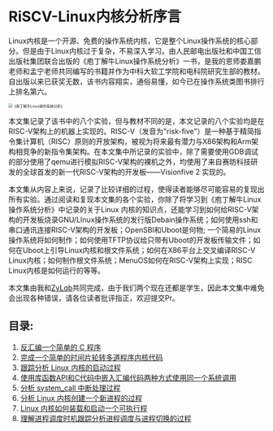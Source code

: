 # RiSCV-Linux内核分析序言

Linux内核是一个开源、免费的操作系统内核，它是整个Linux操作系统的核心部分。但是由于Linux内核过于复杂，不易深入学习。由人民邮电出版社和中国工信出版社集团联合出版的《庖丁解牛Linux操作系统分析》一书，是我的恩师娄嘉鹏老师和孟宁老师共同编写的书籍并作为中科大软工学院和电科院研究生部的教材。自出版以来已获奖无数，该书内容翔实，通俗易懂，如今已在操作系统类图书排行上排名第六。

<img src="https://ellog.oss-cn-beijing.aliyuncs.com/ossimgs/mmexport1699537571114-removebg-preview.png" alt="《庖丁解牛Linux操作系统分析》" style="zoom: 50%;" />

本文集记录了该书中的八个实验，但与教材不同的是，本文记录的八个实验均是在RISC-V架构上的机器上实现的。RISC-V（发音为"risk-five"）是一种基于精简指令集计算机（RISC）原则的开放架构，被视为将来最有潜力与X86架构和Arm架构相竞争的新指令集架构。在本文集中所记录的实验中，除了需要使用GDB调试的部分使用了qemu进行模拟RISC-V架构的裸机之外，均使用了来自赛昉科技研发的全球首发的新一代RISC-V架构的开发板——Visionfive 2 实现的。

本文集从内容上来说，记录了比较详细的过程，使得读者能够尽可能容易的复现出所有实验。通过阅读和复现本文集的各个实验，你除了将学习到《庖丁解牛Linux操作系统分析》中记录的关于Linux 内核的知识点，还能学习到如何给RISC-V架构的开发板烧录GNU/LInux操作系统的发行版Debain操作系统；如何使用ssh和串口通讯连接RISC-V架构的开发板；OpenSBI和Uboot是何物; 一个简易的Linux操作系统将如何制作；如何使用TFTP协议给只带有Uboot的开发板传输文件；如何在Uboot上引导Linux内核和根文件系统；如何在X86平台上交叉编译RISC-V Linux内核；如何制作根文件系统；MenuOS如何在RISC-V架构上实现；RISC Linux内核是如何运行的等等。

本文集由我和[ZyLqb](https://github.com/ZyLqb)共同完成，由于我们两个现在还都是学生，因此本文集中难免会出现各种错误，请各位读者批评指正，欢迎提交Pr。

## 目录:

1. [反汇编一个简单的 C 程序](https://github.com/Elonisme/RiSCV-Linux/blob/master/Lab1%E5%8F%8D%E6%B1%87%E7%BC%96%E4%B8%80%E4%B8%AA%E7%AE%80%E5%8D%95%E7%9A%84%20C%20%E7%A8%8B%E5%BA%8F.md)
2. [完成一个简单的时间片轮转多道程序内核代码](https://github.com/Elonisme/RiSCV-Linux/blob/master/Lab2%E5%AE%8C%E6%88%90%E4%B8%80%E4%B8%AA%E7%AE%80%E5%8D%95%E7%9A%84%E6%97%B6%E9%97%B4%E7%89%87%E8%BD%AE%E8%BD%AC%E5%A4%9A%E9%81%93%E7%A8%8B%E5%BA%8F%E5%86%85%E6%A0%B8%E4%BB%A3%E7%A0%81.md)
3. [跟踪分析 Linux 内核的启动过程](https://github.com/Elonisme/RiSCV-Linux/blob/master/Lab3%E8%B7%9F%E8%B8%AA%E5%88%86%E6%9E%90%20Linux%20%E5%86%85%E6%A0%B8%E7%9A%84%E5%90%AF%E5%8A%A8%E8%BF%87%E7%A8%8B.md)
4. [使用库函数API和C代码中嵌入汇编代码两种方式使用同一个系统调用](https://github.com/Elonisme/RiSCV-Linux/blob/master/Lab4%E4%BD%BF%E7%94%A8%E5%BA%93%E5%87%BD%E6%95%B0%20API%20%E5%92%8C%20C%20%E4%BB%A3%E7%A0%81%E4%B8%AD%E5%B5%8C%E5%85%A5%E6%B1%87%E7%BC%96%E4%BB%A3%E7%A0%81%E4%B8%A4%E7%A7%8D%E6%96%B9%E5%BC%8F%E4%BD%BF%E7%94%A8%E5%90%8C%E4%B8%80%E4%B8%AA%E7%B3%BB%E7%BB%9F%E8%B0%83%E7%94%A8.md)
5. [分析 system_call 中断处理过程](https://github.com/Elonisme/RiSCV-Linux/blob/master/Lab5%E5%88%86%E6%9E%90%20system_call%20%E4%B8%AD%E6%96%AD%E5%A4%84%E7%90%86%E8%BF%87%E7%A8%8B.md)
6. [分析 Linux 内核创建一个新进程的过程](https://github.com/Elonisme/RiSCV-Linux/blob/master/Lab6%E5%88%86%E6%9E%90%20Linux%20%E5%86%85%E6%A0%B8%E5%88%9B%E5%BB%BA%E4%B8%80%E4%B8%AA%E6%96%B0%E8%BF%9B%E7%A8%8B%E7%9A%84%E8%BF%87%E7%A8%8B.md)
7. [Linux 内核如何装载和启动一个可执行程](https://github.com/Elonisme/RiSCV-Linux/blob/master/Lab7Linux%20%E5%86%85%E6%A0%B8%E5%A6%82%E4%BD%95%E8%A3%85%E8%BD%BD%E5%92%8C%E5%90%AF%E5%8A%A8%E4%B8%80%E4%B8%AA%E5%8F%AF%E6%89%A7%E8%A1%8C%E7%A8%8B.md)
8. [理解进程调度时机跟踪分析进程调度与进程切换的过程](https://github.com/Elonisme/RiSCV-Linux/blob/master/Lab8%E7%90%86%E8%A7%A3%E8%BF%9B%E7%A8%8B%E8%B0%83%E5%BA%A6%E6%97%B6%E6%9C%BA%E8%B7%9F%E8%B8%AA%E5%88%86%E6%9E%90%E8%BF%9B%E7%A8%8B%E8%B0%83%E5%BA%A6%E4%B8%8E%E8%BF%9B%E7%A8%8B%E5%88%87%E6%8D%A2%E7%9A%84%E8%BF%87%E7%A8%8B.md)





